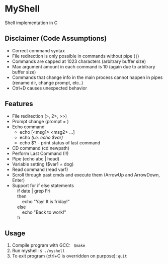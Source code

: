 # MyShell
Shell implementation in C  
## Disclaimer (Code Assumptions)
- Correct command syntax
- File redirection is only possible in commands without pipe (`|`)
- Commands are capped at 1023 characters (arbitrary buffer size)
- Max argument amount in each command is 10 (again due to arbitrary buffer size)
- Commands that change info in the main process cannot happen in pipes (rename dir, change prompt, etc..)
- Ctrl+D causes unexpected behavior
## Features
- File redirection (>, 2>, >>)  
- Prompt change (prompt = <prompt msg>)  
- Echo command  
  - echo [\<msg1\> \<msg2\> ...]  
  - echo <var> (i.e. echo $var)  
  - echo $? - print status of last command  
- CD command (cd newpath)  
- Perform Last Command (!!)  
- Pipe (echo abc | head)   
- Variable setting ($var1 = dog)
- Read command (read var1)
- Scroll through past cmds and execute them (ArrowUp and ArrowDown, Enter)
- Support for if else statements  
&nbsp;&nbsp;&nbsp;&nbsp;if date | grep Fri  
&nbsp;&nbsp;&nbsp;&nbsp;then  
&nbsp;&nbsp;&nbsp;&nbsp;&nbsp;&nbsp;&nbsp;&nbsp;echo "Yay! It is friday!"  
&nbsp;&nbsp;&nbsp;&nbsp;else  
&nbsp;&nbsp;&nbsp;&nbsp;&nbsp;&nbsp;&nbsp;&nbsp;echo "Back to work!"  
&nbsp;&nbsp;&nbsp;&nbsp;fi
## Usage

1. Compile program with GCC: ` $make`
2. Run myshell: `$ ./myshell`
3. To exit program (ctrl+C is overridden on purpose): `quit`
